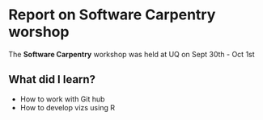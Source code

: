 # Report on Software Carpentry worshop 

The **Software Carpentry** workshop was held at UQ on Sept 30th - Oct 1st

## What did I learn?

* How to work with Git hub
* How to develop vizs using R
#
